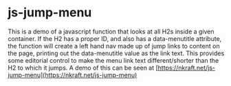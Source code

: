 # js-jump-menu
This is a demo of a javascript function that looks at all H2s inside a given container. If the H2 has a proper ID, and also has a data-menutitle attribute, the function will create a left hand nav made up of jump links to content on the page, printing out the data-menutitle value as the link text. This provides some editorial control to make the menu link text different/shorter than the H2 to which it jumps.
A demo of this can be seen at [https://nkraft.net/js-jump-menu](https://nkraft.net/js-jump-menu)

